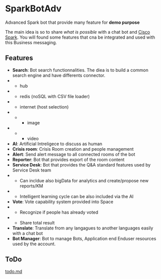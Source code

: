 # SparkBotAdv
Advanced Spark bot that provide many feature for **demo purpose**

The main idea is so to share _what is possible_ with a chat bot and [Cisco Spark](https://web.ciscospark.com).
You will found some features that cna be integrated and used with this Business messaging.

## Features
* **Search**: Bot search functionnalities. The diea is to build a common search engine and have differents connector.
* * hub
* * redis (noSQL with CSV file loader)
* * internet (host selection)
* * * image
* * * video
* **AI**: Artificial Intreligece to discuss as human
* **Crisis room**: Crisis Room creation and people management
* **Alert**: Send alert message to all connected rooms of the bot
* **Reporter**: Bot that provides export of the room content
* **Service Desk**: Bot that provides the Q&A standard features used by Service Desk team
* * Can incldue also bigData for analytics and create/propose new reports/KM
* * Intelligent learning cycle can be also included via the AI
* **Vote**: Vote capability system provided into Space
* * Recognize if people has already voted
* * Share total result
* **Translate**: Translate from any langagues to another languages easily with a chat bot
* **Bot Manager**: Bot to manage Bots, Application end Enduser resources used by the account.

## ToDo
[todo.md](todo.md)
